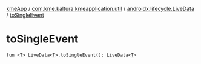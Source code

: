 [kmeApp](../../index.md) / [com.kme.kaltura.kmeapplication.util](../index.md) / [androidx.lifecycle.LiveData](index.md) / [toSingleEvent](./to-single-event.md)

# toSingleEvent

`fun <T> LiveData<`[`T`](to-single-event.md#T)`>.toSingleEvent(): LiveData<`[`T`](to-single-event.md#T)`>`
